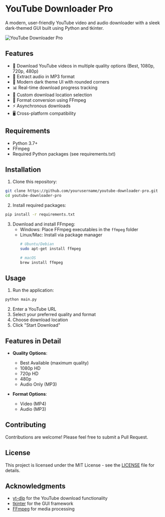 # YouTube Downloader Pro

A modern, user-friendly YouTube video and audio downloader with a sleek dark-themed GUI built using Python and tkinter.

![YouTube Downloader Pro](screenshots/app.png)

## Features

- 🎥 Download YouTube videos in multiple quality options (Best, 1080p, 720p, 480p)
- 🎵 Extract audio in MP3 format
- 🎨 Modern dark theme UI with rounded corners
- 📊 Real-time download progress tracking
- 📂 Custom download location selection
- 🔄 Format conversion using FFmpeg
- ⚡ Asynchronous downloads
- 🖥️ Cross-platform compatibility

## Requirements

- Python 3.7+
- FFmpeg
- Required Python packages (see requirements.txt)

## Installation

1. Clone this repository:
```bash
git clone https://github.com/yourusername/youtube-downloader-pro.git
cd youtube-downloader-pro
```

2. Install required packages:
```bash
pip install -r requirements.txt
```

3. Download and install FFmpeg:
   - Windows: Place FFmpeg executables in the `ffmpeg` folder
   - Linux/Mac: Install via package manager
     ```bash
     # Ubuntu/Debian
     sudo apt-get install ffmpeg
     
     # macOS
     brew install ffmpeg
     ```

## Usage

1. Run the application:
```bash
python main.py
```

2. Enter a YouTube URL
3. Select your preferred quality and format
4. Choose download location
5. Click "Start Download"

## Features in Detail

- **Quality Options**:
  - Best Available (maximum quality)
  - 1080p HD
  - 720p HD
  - 480p
  - Audio Only (MP3)

- **Format Options**:
  - Video (MP4)
  - Audio (MP3)

## Contributing

Contributions are welcome! Please feel free to submit a Pull Request.

## License

This project is licensed under the MIT License - see the [LICENSE](LICENSE) file for details.

## Acknowledgments

- [yt-dlp](https://github.com/yt-dlp/yt-dlp) for the YouTube download functionality
- [tkinter](https://docs.python.org/3/library/tkinter.html) for the GUI framework
- [FFmpeg](https://ffmpeg.org/) for media processing
